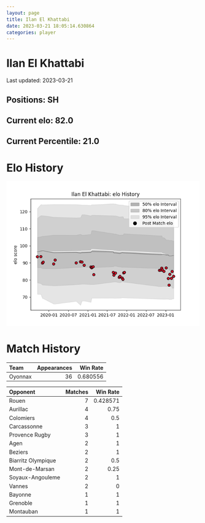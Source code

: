 ```yaml
---  
layout: page  
title: Ilan El Khattabi  
date: 2023-03-21 18:05:14.630864  
categories: player  
---
```

# Ilan El Khattabi


Last updated: 2023-03-21
## Positions: SH

## Current elo: 82.0

## Current Percentile: 21.0

# Elo History


![elo history](history_IlanElKhattabi.png)
# Match History


| Team    |   Appearances |   Win Rate |
|:--------|--------------:|-----------:|
| Oyonnax |            36 |   0.680556 |

| Opponent           |   Matches |   Win Rate |
|:-------------------|----------:|-----------:|
| Rouen              |         7 |   0.428571 |
| Aurillac           |         4 |   0.75     |
| Colomiers          |         4 |   0.5      |
| Carcassonne        |         3 |   1        |
| Provence Rugby     |         3 |   1        |
| Agen               |         2 |   1        |
| Beziers            |         2 |   1        |
| Biarritz Olympique |         2 |   0.5      |
| Mont-de-Marsan     |         2 |   0.25     |
| Soyaux-Angouleme   |         2 |   1        |
| Vannes             |         2 |   0        |
| Bayonne            |         1 |   1        |
| Grenoble           |         1 |   1        |
| Montauban          |         1 |   1        |